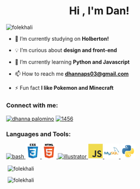 <h1 align="center">Hi , I'm Dan!</h1>

<p align="left"> <img src="https://komarev.com/ghpvc/?username=folekhali&label=Profile%20views&color=0e75b6&style=flat" alt="folekhali" /> </p>

- 🔭 I’m currently studying on **Holberton!**

- 💡 I’m curious about **design and front-end**

- 🌱 I’m currently learning **Python and Javascript**

- 📫 How to reach me **dhannaps03@gmail.com**

- ⚡ Fun fact **I like Pokemon and Minecraft**

<h3 align="left">Connect with me:</h3>
<p align="left">
<a href="https://linkedin.com/in/dhanna palomino" target="blank"><img align="center" src="https://raw.githubusercontent.com/rahuldkjain/github-profile-readme-generator/master/src/images/icons/Social/linked-in-alt.svg" alt="dhanna palomino" height="30" width="40" /></a>
<a href="https://discord.gg/1456" target="blank"><img align="center" src="https://raw.githubusercontent.com/rahuldkjain/github-profile-readme-generator/master/src/images/icons/Social/discord.svg" alt="1456" height="30" width="40" /></a>
</p>

<h3 align="left">Languages and Tools:</h3>
<p align="left"> <a href="https://www.gnu.org/software/bash/" target="_blank" rel="noreferrer"> <img src="https://www.vectorlogo.zone/logos/gnu_bash/gnu_bash-icon.svg" alt="bash" width="40" height="40"/> </a> <a href="https://www.w3schools.com/css/" target="_blank" rel="noreferrer"> <img src="https://raw.githubusercontent.com/devicons/devicon/master/icons/css3/css3-original-wordmark.svg" alt="css3" width="40" height="40"/> </a> <a href="https://www.w3.org/html/" target="_blank" rel="noreferrer"> <img src="https://raw.githubusercontent.com/devicons/devicon/master/icons/html5/html5-original-wordmark.svg" alt="html5" width="40" height="40"/> </a> <a href="https://www.adobe.com/in/products/illustrator.html" target="_blank" rel="noreferrer"> <img src="https://www.vectorlogo.zone/logos/adobe_illustrator/adobe_illustrator-icon.svg" alt="illustrator" width="40" height="40"/> </a> <a href="https://developer.mozilla.org/en-US/docs/Web/JavaScript" target="_blank" rel="noreferrer"> <img src="https://raw.githubusercontent.com/devicons/devicon/master/icons/javascript/javascript-original.svg" alt="javascript" width="40" height="40"/> </a> <a href="https://www.mysql.com/" target="_blank" rel="noreferrer"> <img src="https://raw.githubusercontent.com/devicons/devicon/master/icons/mysql/mysql-original-wordmark.svg" alt="mysql" width="40" height="40"/> </a> <a href="https://www.python.org" target="_blank" rel="noreferrer"> <img src="https://raw.githubusercontent.com/devicons/devicon/master/icons/python/python-original.svg" alt="python" width="40" height="40"/> </a> </p>

<p>&nbsp;<img align="center" src="https://github-readme-stats.vercel.app/api?username=folekhali&show_icons=true&locale=en" alt="folekhali" /></p>
<p>&nbsp;<img src="https://github-readme-stats.vercel.app/api/top-langs/?username=anuraghazra&layout=donut" alt="folekhali"/></p>
